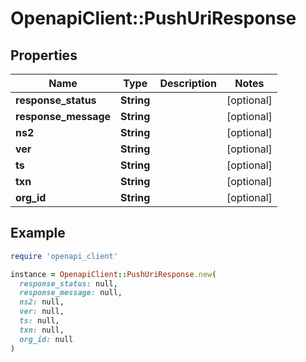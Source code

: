 # OpenapiClient::PushUriResponse

## Properties

| Name | Type | Description | Notes |
| ---- | ---- | ----------- | ----- |
| **response_status** | **String** |  | [optional] |
| **response_message** | **String** |  | [optional] |
| **ns2** | **String** |  | [optional] |
| **ver** | **String** |  | [optional] |
| **ts** | **String** |  | [optional] |
| **txn** | **String** |  | [optional] |
| **org_id** | **String** |  | [optional] |

## Example

```ruby
require 'openapi_client'

instance = OpenapiClient::PushUriResponse.new(
  response_status: null,
  response_message: null,
  ns2: null,
  ver: null,
  ts: null,
  txn: null,
  org_id: null
)
```

